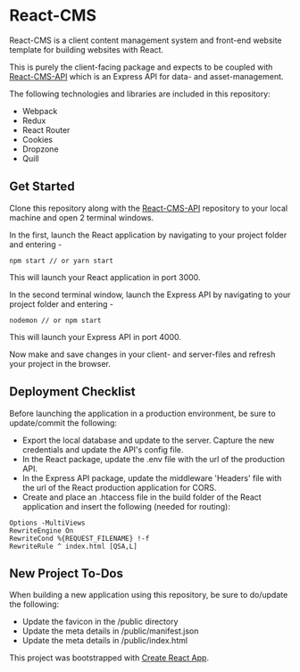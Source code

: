 # React-CMS

React-CMS is a client content management system and front-end website template for building websites with React.

This is purely the client-facing package and expects to be coupled with [React-CMS-API](https://github.com/tylerewillis/React-CMS-API) which is an Express API for data- and asset-management.

The following technologies and libraries are included in this repository:
* Webpack
* Redux
* React Router
* Cookies
* Dropzone
* Quill

## Get Started

Clone this repository along with the [React-CMS-API](https://github.com/tylerewillis/React-CMS-API) repository to your local machine and open 2 terminal windows.

In the first, launch the React application by navigating to your project folder and entering -

```
npm start // or yarn start
```

This will launch your React application in port 3000.

In the second terminal window, launch the Express API by navigating to your project folder and entering -

```
nodemon // or npm start
```

This will launch your Express API in port 4000.

Now make and save changes in your client- and server-files and refresh your project in the browser.

## Deployment Checklist

Before launching the application in a production environment, be sure to update/commit the following:

* Export the local database and update to the server. Capture the new credentials and update the API's config file.
* In the React package, update the .env file with the url of the production API.
* In the Express API package, update the middleware 'Headers' file with the url of the React production application for CORS.
* Create and place an .htaccess file in the build folder of the React application and insert the following (needed for routing):

```
Options -MultiViews
RewriteEngine On
RewriteCond %{REQUEST_FILENAME} !-f
RewriteRule ^ index.html [QSA,L]
```

## New Project To-Dos

When building a new application using this repository, be sure to do/update the following:

* Update the favicon in the /public directory
* Update the meta details in /public/manifest.json
* Update the meta details in /public/index.html

This project was bootstrapped with [Create React App](https://github.com/facebook/create-react-app).